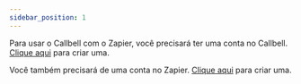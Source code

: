```yaml
---
sidebar_position: 1
---
```


Para usar o Callbell com o Zapier, você precisará ter uma conta no Callbell. [Clique aqui](https://dash.callbell.eu/users/sign_up) para criar uma.

Você também precisará de uma conta no Zapier. [Clique aqui](https://zapier.com/sign-up) para criar uma.